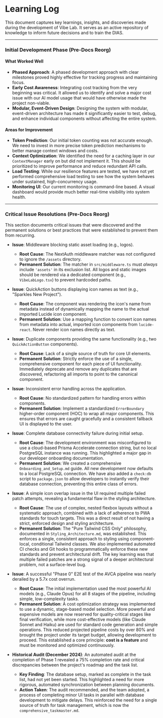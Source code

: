# Learning Log

This document captures key learnings, insights, and discoveries made during the development of Vibe Lab. It serves as an active repository of knowledge to inform future decisions and to train the DIAS.

---

### **Initial Development Phase (Pre-Docs Reorg)**

#### What Worked Well
*   **Phased Approach**: A phased development approach with clear milestones proved highly effective for tracking progress and maintaining focus.
*   **Early Cost Awareness**: Integrating cost tracking from the very beginning was critical. It allowed us to identify and solve a major cost issue with our AI model usage that would have otherwise made the project non-viable.
*   **Modular, Event-Driven Design**: Designing the system with modular, event-driven architecture has made it significantly easier to test, debug, and enhance individual components without affecting the entire system.

#### Areas for Improvement
*   **Token Prediction**: Our initial token counting was not accurate enough. We need to invest in more precise token prediction mechanisms to better manage context windows and costs.
*   **Context Optimization**: We identified the need for a caching layer in our `ContextManager` early on but did not implement it. This should be prioritized to improve performance and reduce redundant API calls.
*   **Load Testing**: While our resilience features are tested, we have not yet performed comprehensive load testing to see how the system behaves under sustained, high-concurrency usage.
*   **Monitoring UI**: Our current monitoring is command-line based. A visual dashboard would provide much better real-time visibility into system health.

---

### **Critical Issue Resolutions (Pre-Docs Reorg)**

This section documents critical issues that were discovered and the permanent solutions or best practices that were established to prevent them from recurring.

*   **Issue**: Middleware blocking static asset loading (e.g., logos).
    *   **Root Cause**: The NextAuth middleware matcher was not configured to ignore the `/assets` directory.
    *   **Permanent Solution**: The matcher in `src/middleware.ts` must *always* include `'assets'` in its exclusion list. All logos and static images should be rendered via a dedicated component (e.g., `VibeLabLogo.tsx`) to prevent hardcoded paths.

*   **Issue**: QuickAction buttons displaying icon names as text (e.g., "Sparkles New Project").
    *   **Root Cause**: The component was rendering the icon's name from metadata instead of dynamically mapping the name to the actual imported Lucide icon component.
    *   **Permanent Solution**: Use a mapping function to convert icon names from metadata into actual, imported icon components from `lucide-react`. Never render icon names directly as text.

*   **Issue**: Duplicate components providing the same functionality (e.g., two `QuickActionButton` components).
    *   **Root Cause**: Lack of a single source of truth for core UI elements.
    *   **Permanent Solution**: Strictly enforce the use of a single, comprehensive component for each piece of UI functionality. Immediately deprecate and remove any duplicates that are discovered, refactoring all imports to point to the canonical component.

*   **Issue**: Inconsistent error handling across the application.
    *   **Root Cause**: No standardized pattern for handling errors within components.
    *   **Permanent Solution**: Implement a standardized `ErrorBoundary` higher-order component (HOC) to wrap all major components. This ensures that errors are caught gracefully and a consistent fallback UI is displayed to the user.

*   **Issue**: Complete database connectivity failure during initial setup.
    *   **Root Cause**: The development environment was misconfigured to use a cloud-based Prisma Accelerate connection string, but no local PostgreSQL instance was running. This highlighted a major gap in our developer onboarding documentation.
    *   **Permanent Solution**: We created a comprehensive `Onboarding_and_Setup.md` guide. All new development now defaults to a local PostgreSQL connection. We have also added a `check:db` script to `package.json` to allow developers to instantly verify their database connection, preventing this entire class of errors.

*   **Issue**: A simple icon overlap issue in the UI required multiple failed patch attempts, revealing a fundamental flaw in the styling architecture.
    *   **Root Cause**: The use of complex, nested flexbox layouts without a systematic approach, combined with a lack of adherence to PWA standards for touch targets. This was a direct result of not having a strict, enforced design and styling architecture.
    *   **Permanent Solution**: The "Pure Tailwind CSS Only" philosophy, documented in `Styling_Architecture.md`, was established. This enforces a single, consistent approach to styling using component-local, conditional Tailwind classes. We also implemented automated CI checks and Git hooks to programmatically enforce these new standards and prevent architectural drift. The key learning was that multiple failed patches are a strong signal of a deeper architectural problem, not a surface-level bug.

*   **Issue**: A successful "Phase 0" E2E test of the AVCA pipeline was nearly derailed by a 5.7x cost overrun.
    *   **Root Cause**: The initial implementation used the most powerful AI models (e.g., Claude Opus) for all 8 stages of the pipeline, including simple, low-complexity tasks.
    *   **Permanent Solution**: A cost optimization strategy was implemented to use a dynamic, stage-based model selection. More powerful and expensive models are now reserved for quality-critical stages like final verification, while more cost-effective models (like Claude Sonnet and Haiku) are used for standard code generation and simple operations. This reduced projected pipeline costs by over 80% and brought the project under its target budget, allowing development to proceed. This established a core principle: **cost is a feature** and must be monitored and optimized continuously.

*   **Historical Audit (December 2024)**: An automated audit at the completion of Phase 1 revealed a 75% completion rate and critical discrepancies between the project's roadmap and the task list.
    *   **Key Finding**: The database setup, marked as complete in the task list, had not yet been started. This highlighted a need for more rigorous, automated synchronization between planning documents.
    *   **Action Taken**: The audit recommended, and the team adopted, a process of completing minor UI tasks in parallel with database development to mitigate delays. This reinforced the need for a single source of truth for task management, which is now the `comprehensive_taskmaster.md`.
